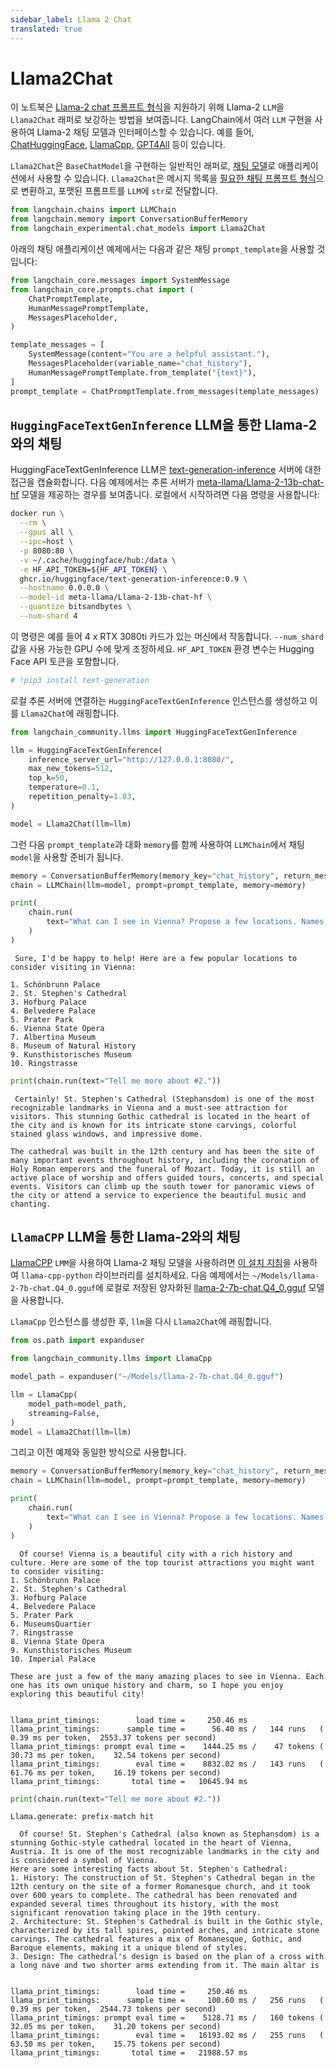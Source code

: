 ```yaml
---
sidebar_label: Llama 2 Chat
translated: true
---
```


# Llama2Chat

이 노트북은 [Llama-2 chat 프롬프트 형식](https://huggingface.co/blog/llama2#how-to-prompt-llama-2)을 지원하기 위해 Llama-2 `LLM`을 `Llama2Chat` 래퍼로 보강하는 방법을 보여줍니다. LangChain에서 여러 `LLM` 구현을 사용하여 Llama-2 채팅 모델과 인터페이스할 수 있습니다. 예를 들어, [ChatHuggingFace](/docs/integrations/chat/huggingface), [LlamaCpp](/docs/use_cases/question_answering/local_retrieval_qa), [GPT4All](/docs/integrations/llms/gpt4all) 등이 있습니다.

`Llama2Chat`은 `BaseChatModel`을 구현하는 일반적인 래퍼로, [채팅 모델](/docs/modules/model_io/chat/)로 애플리케이션에서 사용할 수 있습니다. `Llama2Chat`은 메시지 목록을 [필요한 채팅 프롬프트 형식](https://huggingface.co/blog/llama2#how-to-prompt-llama-2)으로 변환하고, 포맷된 프롬프트를 `LLM`에 `str`로 전달합니다.

```python
from langchain.chains import LLMChain
from langchain.memory import ConversationBufferMemory
from langchain_experimental.chat_models import Llama2Chat
```

아래의 채팅 애플리케이션 예제에서는 다음과 같은 채팅 `prompt_template`을 사용할 것입니다:

```python
from langchain_core.messages import SystemMessage
from langchain_core.prompts.chat import (
    ChatPromptTemplate,
    HumanMessagePromptTemplate,
    MessagesPlaceholder,
)

template_messages = [
    SystemMessage(content="You are a helpful assistant."),
    MessagesPlaceholder(variable_name="chat_history"),
    HumanMessagePromptTemplate.from_template("{text}"),
]
prompt_template = ChatPromptTemplate.from_messages(template_messages)
```

## `HuggingFaceTextGenInference` LLM을 통한 Llama-2와의 채팅

HuggingFaceTextGenInference LLM은 [text-generation-inference](https://github.com/huggingface/text-generation-inference) 서버에 대한 접근을 캡슐화합니다. 다음 예제에서는 추론 서버가 [meta-llama/Llama-2-13b-chat-hf](https://huggingface.co/meta-llama/Llama-2-13b-chat-hf) 모델을 제공하는 경우를 보여줍니다. 로컬에서 시작하려면 다음 명령을 사용합니다:

```bash
docker run \
  --rm \
  --gpus all \
  --ipc=host \
  -p 8080:80 \
  -v ~/.cache/huggingface/hub:/data \
  -e HF_API_TOKEN=${HF_API_TOKEN} \
  ghcr.io/huggingface/text-generation-inference:0.9 \
  --hostname 0.0.0.0 \
  --model-id meta-llama/Llama-2-13b-chat-hf \
  --quantize bitsandbytes \
  --num-shard 4
```

이 명령은 예를 들어 4 x RTX 3080ti 카드가 있는 머신에서 작동합니다. `--num_shard` 값을 사용 가능한 GPU 수에 맞게 조정하세요. `HF_API_TOKEN` 환경 변수는 Hugging Face API 토큰을 포함합니다.

```python
# !pip3 install text-generation

```

로컬 추론 서버에 연결하는 `HuggingFaceTextGenInference` 인스턴스를 생성하고 이를 `Llama2Chat`에 래핑합니다.

```python
from langchain_community.llms import HuggingFaceTextGenInference

llm = HuggingFaceTextGenInference(
    inference_server_url="http://127.0.0.1:8080/",
    max_new_tokens=512,
    top_k=50,
    temperature=0.1,
    repetition_penalty=1.03,
)

model = Llama2Chat(llm=llm)
```

그런 다음 `prompt_template`과 대화 `memory`를 함께 사용하여 `LLMChain`에서 채팅 `model`을 사용할 준비가 됩니다.

```python
memory = ConversationBufferMemory(memory_key="chat_history", return_messages=True)
chain = LLMChain(llm=model, prompt=prompt_template, memory=memory)
```

```python
print(
    chain.run(
        text="What can I see in Vienna? Propose a few locations. Names only, no details."
    )
)
```

```output
 Sure, I'd be happy to help! Here are a few popular locations to consider visiting in Vienna:

1. Schönbrunn Palace
2. St. Stephen's Cathedral
3. Hofburg Palace
4. Belvedere Palace
5. Prater Park
6. Vienna State Opera
7. Albertina Museum
8. Museum of Natural History
9. Kunsthistorisches Museum
10. Ringstrasse
```

```python
print(chain.run(text="Tell me more about #2."))
```

```output
 Certainly! St. Stephen's Cathedral (Stephansdom) is one of the most recognizable landmarks in Vienna and a must-see attraction for visitors. This stunning Gothic cathedral is located in the heart of the city and is known for its intricate stone carvings, colorful stained glass windows, and impressive dome.

The cathedral was built in the 12th century and has been the site of many important events throughout history, including the coronation of Holy Roman emperors and the funeral of Mozart. Today, it is still an active place of worship and offers guided tours, concerts, and special events. Visitors can climb up the south tower for panoramic views of the city or attend a service to experience the beautiful music and chanting.
```

## `LlamaCPP` LLM을 통한 Llama-2와의 채팅

[LlamaCPP](/docs/integrations/llms/llamacpp) `LMM`을 사용하여 Llama-2 채팅 모델을 사용하려면 [이 설치 지침](/docs/integrations/llms/llamacpp#installation)을 사용하여 `llama-cpp-python` 라이브러리를 설치하세요. 다음 예제에서는 `~/Models/llama-2-7b-chat.Q4_0.gguf`에 로컬로 저장된 양자화된 [llama-2-7b-chat.Q4_0.gguf](https://huggingface.co/TheBloke/Llama-2-7b-Chat-GGUF/resolve/main/llama-2-7b-chat.Q4_0.gguf) 모델을 사용합니다.

`LlamaCpp` 인스턴스를 생성한 후, `llm`을 다시 `Llama2Chat`에 래핑합니다.

```python
from os.path import expanduser

from langchain_community.llms import LlamaCpp

model_path = expanduser("~/Models/llama-2-7b-chat.Q4_0.gguf")

llm = LlamaCpp(
    model_path=model_path,
    streaming=False,
)
model = Llama2Chat(llm=llm)
```

그리고 이전 예제와 동일한 방식으로 사용합니다.

```python
memory = ConversationBufferMemory(memory_key="chat_history", return_messages=True)
chain = LLMChain(llm=model, prompt=prompt_template, memory=memory)
```

```python
print(
    chain.run(
        text="What can I see in Vienna? Propose a few locations. Names only, no details."
    )
)
```

```output
  Of course! Vienna is a beautiful city with a rich history and culture. Here are some of the top tourist attractions you might want to consider visiting:
1. Schönbrunn Palace
2. St. Stephen's Cathedral
3. Hofburg Palace
4. Belvedere Palace
5. Prater Park
6. MuseumsQuartier
7. Ringstrasse
8. Vienna State Opera
9. Kunsthistorisches Museum
10. Imperial Palace

These are just a few of the many amazing places to see in Vienna. Each one has its own unique history and charm, so I hope you enjoy exploring this beautiful city!


llama_print_timings:        load time =     250.46 ms
llama_print_timings:      sample time =      56.40 ms /   144 runs   (    0.39 ms per token,  2553.37 tokens per second)
llama_print_timings: prompt eval time =    1444.25 ms /    47 tokens (   30.73 ms per token,    32.54 tokens per second)
llama_print_timings:        eval time =    8832.02 ms /   143 runs   (   61.76 ms per token,    16.19 tokens per second)
llama_print_timings:       total time =   10645.94 ms
```

```python
print(chain.run(text="Tell me more about #2."))
```

```output
Llama.generate: prefix-match hit

  Of course! St. Stephen's Cathedral (also known as Stephansdom) is a stunning Gothic-style cathedral located in the heart of Vienna, Austria. It is one of the most recognizable landmarks in the city and is considered a symbol of Vienna.
Here are some interesting facts about St. Stephen's Cathedral:
1. History: The construction of St. Stephen's Cathedral began in the 12th century on the site of a former Romanesque church, and it took over 600 years to complete. The cathedral has been renovated and expanded several times throughout its history, with the most significant renovation taking place in the 19th century.
2. Architecture: St. Stephen's Cathedral is built in the Gothic style, characterized by its tall spires, pointed arches, and intricate stone carvings. The cathedral features a mix of Romanesque, Gothic, and Baroque elements, making it a unique blend of styles.
3. Design: The cathedral's design is based on the plan of a cross with a long nave and two shorter arms extending from it. The main altar is


llama_print_timings:        load time =     250.46 ms
llama_print_timings:      sample time =     100.60 ms /   256 runs   (    0.39 ms per token,  2544.73 tokens per second)
llama_print_timings: prompt eval time =    5128.71 ms /   160 tokens (   32.05 ms per token,    31.20 tokens per second)
llama_print_timings:        eval time =   16193.02 ms /   255 runs   (   63.50 ms per token,    15.75 tokens per second)
llama_print_timings:       total time =   21988.57 ms
```